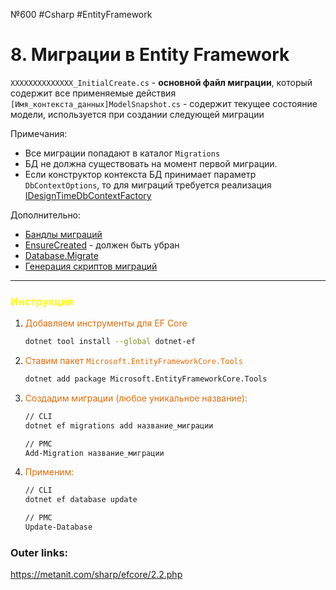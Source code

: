 №600 #Csharp #EntityFramework

# 8. Миграции в Entity Framework

`XXXXXXXXXXXXXX_InitialCreate.cs` - **основной файл миграции**, который содержит все применяемые действия
`[Имя_контекста_данных]ModelSnapshot.cs` - содержит текущее состояние модели, используется при создании следующей миграции

Примечания:
- Все миграции попадают в каталог `Migrations`
- БД не должна существовать на момент первой миграции.
- Если конструктор контекста БД принимает параметр `DbContextOptions`, то для миграций требуется реализация [IDesignTimeDbContextFactory](1.%20Languages/C-sharp/Базы%20данных/EF%20Core/_/IDesignTimeDbContextFactory.md)

Дополнительно:
- [Бандлы миграций](1.%20Languages/C-sharp/Базы%20данных/EF%20Core/_/Бандлы%20миграций.md)
- [EnsureCreated](1.%20Languages/C-sharp/Базы%20данных/EF%20Core/_/EnsureCreated,%20EnsureDeleted,%20CanConnect.md) - должен быть убран
- [Database.Migrate](1.%20Languages/C-sharp/Базы%20данных/EF%20Core/_/Database.Migrate.md)
- [Генерация скриптов миграций](1.%20Languages/C-sharp/Базы%20данных/EF%20Core/_/Генерация%20скриптов%20миграций.md)
---
### <font color="#ffff00">Инструкция</font>

1. <font color="#e36c09">Добавляем инструменты для EF Core</font>
	```bash
	dotnet tool install --global dotnet-ef
	```
2. <font color="#e36c09">Ставим пакет `Microsoft.EntityFrameworkCore.Tools`</font>
	```bash
	dotnet add package Microsoft.EntityFrameworkCore.Tools
	```
3. <font color="#e36c09">Создадим миграции (любое уникальное название):</font>
	```bash
	// CLI
	dotnet ef migrations add название_миграции
	
	// PMC
	Add-Migration название_миграции
	```
4. <font color="#e36c09">Применим:</font>
	```bash
	// CLI
	dotnet ef database update
	
	// PMC
	Update-Database
	```

### Outer links:
https://metanit.com/sharp/efcore/2.2.php